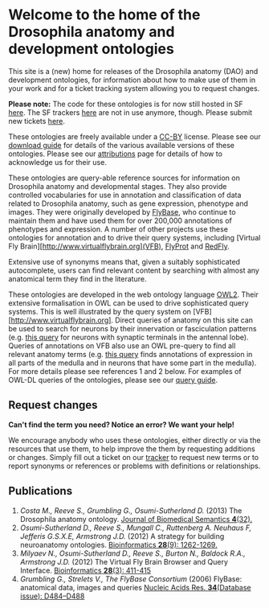 # Welcome to the home of the Drosophila anatomy and development ontologies

This site is a (new) home for releases of the Drosophila anatomy (DAO) and development ontologies, for information about how to make use of them in your work and for a ticket tracking system allowing you to request changes.

__Please note:__ The code for these ontologies is for now still hosted in SF [here](https://sourceforge.net/p/fbcv/code-0/HEAD/tree/). The SF trackers [here](https://sourceforge.net/p/fbcv/tickets/) are not in use anymore, though. Please submit new tickets [here](https://github.com/mmc46/flybase-controlled-vocabulary/issues).

These ontologies are freely available under a [CC-BY](http://creativecommons.org/licenses/by/3.0/) license. Please see our [download guide](download_guide) for details of the various available versions of these ontologies. Please see our [attributions](Attribution) page for details of how to acknowledge us for their use.

These ontologies are query-able reference sources for information on Drosophila anatomy and developmental stages.  They also provide controlled vocabularies for use in annotation and classification of data related to Drosophila anatomy, such as gene expression, phenotype and images.  They were originally developed by [FlyBase](http://www.flybase.org), who continue to maintain them and have used them for over 200,000 annotations of phenotypes and expression.  A number of other projects use these ontologies for annotation and to drive their query systems, including [Virtual Fly Brain][http://www.virtualflybrain.org](VFB), [FlyProt](http://www.flyprot.org/) and [RedFly](http://redfly.ccr.buffalo.edu).

Extensive use of synonyms means that, given a suitably sophisticated autocomplete, users can find relevant content by searching with almost any anatomical term they find in the literature.  

These ontologies are developed in the web ontology language [OWL2](http://www.w3.org/TR/owl2-primer/).  Their extensive formalisation in OWL can be used to drive sophisticated query systems.  This is well illustrated by the query system on [VFB][http://www.virtualflybrain.org].  Direct queries of anatomy on this site can be used to search for neurons by their innervation or fasciculation patterns (e.g. [this query](http://www.virtualflybrain.org/do/ont_bean_list.html?action=synaptic&id=FBbt:00007401) for neurons with synaptic terminals in the antennal lobe).  Queries of annotations on VFB also use an OWL pre-query to find all relevant anatomy terms (e.g. [this query](http://www.virtualflybrain.org/do/gene_list.html?action=geneex&id=FBbt:00003748) finds annotations of expression in all parts of the medulla and in neurons that have some part in the medulla).  For more details please see references 1 and 2 below. For examples of OWL-DL queries of the ontologies, please see our [query guide](query_guide).

## Request changes

__Can't find the term you need? Notice an error?  We want your help!__

We encourage anybody who uses these ontologies, either directly or via the resources that use them, to help improve the them by requesting additions or changes.  Simply fill out a ticket on our [tracker](https://sourceforge.net/p/fbbtdv/tickets/) to request new terms or to report synonyms or references or problems with definitions or relationships.

## Publications

 1. _Costa M., Reeve S., Grumbling G., Osumi-Sutherland D._ (2013) The Drosophila anatomy ontology. [Journal of Biomedical Semantics __4__(32).](http://dx.doi.org/10.1186/2041-1480-4-32)
 1. _Osumi-Sutherland D., Reeve S., Mungall C., Ruttenberg A. Neuhaus F, Jefferis G.S.X.E, Armstrong J.D._ (2012) A strategy for building neuroanatomy ontologies. [Bioinformatics __28__(9): 1262-1269.](http://dx.doi.org/10.1093/bioinformatics/bts113)
 1. _Milyaev N., Osumi-Sutherland D., Reeve S., Burton N., Baldock R.A., Armstrong J.D._ (2012) The Virtual Fly Brain Browser and Query Interface. [Bioinformatics __28__(3): 411-415](http://dx.doi.org/10.1093/bioinformatics/btr677)
 1. _Grumbling G., Strelets V., The FlyBase Consortium_ (2006) FlyBase: anatomical data, images and queries [Nucleic Acids Res. __34__(Database issue): D484–D488](http://dx.doi.org/10.1093/nar/gkj068)
